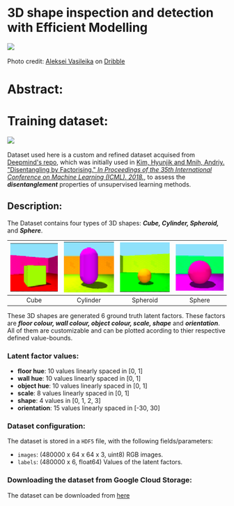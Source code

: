 # 3D shape inspection and detection with Efficient Modelling

<img src='https://miro.medium.com/max/800/0*AEfESZXdQ6hYJgqt.gif' width=50%>

Photo credit: [Aleksei Vasileika](https://dribbble.com/shots/9533255-Endless-geometric-animation) on [Dribble](https://dribbble.com/)

# Abstract:

# Training dataset:

![](https://github.com/deepmind/3d-shapes/raw/master/3dshapes.gif)

Dataset used here is a custom and refined dataset acquised from [Deepmind's repo](https://github.com/deepmind/3d-shapes), which was initially used in [Kim, Hyunjik and Mnih, Andriy. "Disentangling by Factorising." *In Proceedings of the 35th International Conference on Machine Learning (ICML). 2018.*](http://proceedings.mlr.press/v80/kim18b.html), to assess the ***disentanglement*** properties of unsupervised learning methods.

## Description:

The Dataset contains four types of 3D shapes: ***Cube, Cylinder, Spheroid,*** and ***Sphere***.

|![](https://github.com/kulendu/3D_shape_latents/blob/master/images/cube.png)| ![](https://github.com/kulendu/3D_shape_latents/blob/master/images/cylinder.png)|![](https://github.com/kulendu/3D_shape_latents/blob/master/images/spheroid.png)|![](https://github.com/kulendu/3D_shape_latents/blob/master/images/sphere.png)|
|:----:|:--------:|:--------:|:------:|
| Cube | Cylinder | Spheroid | Sphere |

These 3D shapes are generated 6 ground truth latent factors. These factors are ***floor colour, wall colour, object colour, scale, shape*** and ***orientation***. All of them are customizable and can be plotted acording to thier respective defined value-bounds.
### Latent factor values:
- **floor hue**: 10 values linearly spaced in [0, 1]
- **wall hue**: 10 values linearly spaced in [0, 1]
- **object hue**: 10 values linearly spaced in [0, 1]
- **scale**: 8 values linearly spaced in [0, 1]
- **shape**: 4 values in [0, 1, 2, 3]
- **orientation**: 15 values linearly spaced in [-30, 30]

### Dataset configuration:
The dataset is stored in a `HDF5` file, with the following fields/parameters:
- `images`: (480000 x 64 x 64 x 3, uint8) RGB images.
- `labels`: (480000 x 6, float64) Values of the latent factors.

### Downloading the dataset from Google Cloud Storage:
The dataset can be downloaded from [here](https://console.cloud.google.com/storage/browser/3d-shapes;tab=objects?pli=1&prefix=&forceOnObjectsSortingFiltering=false)
